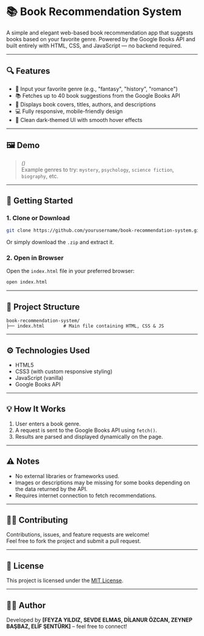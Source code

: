 
# 📚 Book Recommendation System

A simple and elegant web-based book recommendation app that suggests books based on your favorite genre. Powered by the Google Books API and built entirely with HTML, CSS, and JavaScript — no backend required.

---

## 🔍 Features

- 🔎 Input your favorite genre (e.g., "fantasy", "history", "romance")
- 📚 Fetches up to 40 book suggestions from the Google Books API
- 📖 Displays book covers, titles, authors, and descriptions
- 💻 Fully responsive, mobile-friendly design
- 🎨 Clean dark-themed UI with smooth hover effects

---

## 🖼️ Demo

> *()*  
> Example genres to try: `mystery`, `psychology`, `science fiction`, `biography`, etc.

---

## 🚀 Getting Started

### 1. Clone or Download

```bash
git clone https://github.com/yourusername/book-recommendation-system.git
```

Or simply download the `.zip` and extract it.

### 2. Open in Browser

Open the `index.html` file in your preferred browser:

```bash
open index.html
```

---

## 📁 Project Structure

```plaintext
book-recommendation-system/
├── index.html       # Main file containing HTML, CSS & JS
```

---

## ⚙️ Technologies Used

- HTML5  
- CSS3 (with custom responsive styling)  
- JavaScript (vanilla)  
- Google Books API  

---

## 💡 How It Works

1. User enters a book genre.
2. A request is sent to the Google Books API using `fetch()`.
3. Results are parsed and displayed dynamically on the page.

---

## ⚠️ Notes

- No external libraries or frameworks used.
- Images or descriptions may be missing for some books depending on the data returned by the API.
- Requires internet connection to fetch recommendations.

---

## 🧑‍💻 Contributing

Contributions, issues, and feature requests are welcome!  
Feel free to fork the project and submit a pull request.

---

## 📄 License

This project is licensed under the [MIT License](LICENSE).

---

## 👨‍🎓 Author

Developed by **[FEYZA YILDIZ, SEVDE ELMAS, DİLANUR ÖZCAN, ZEYNEP BAŞBAZ, ELİF ŞENTÜRK]** – feel free to connect!
